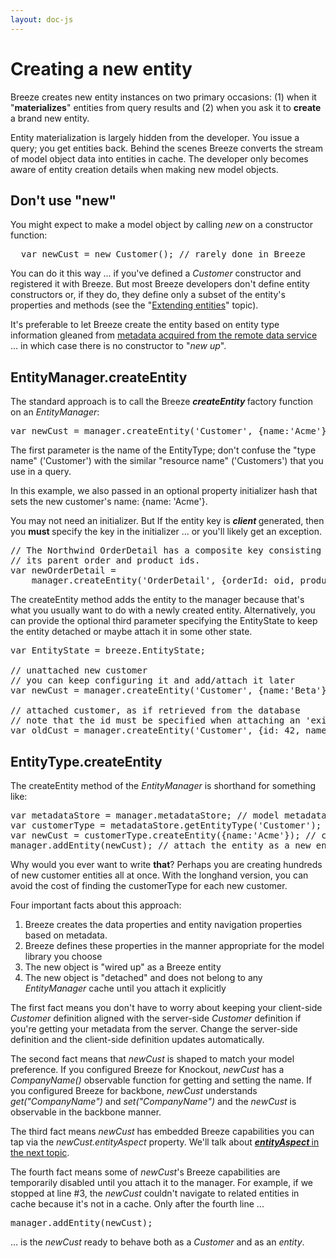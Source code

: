 ```yaml
---
layout: doc-js
---
```


<h1>Creating a new entity</h1>

<p>Breeze creates new entity instances on two primary occasions: (1) when it &quot;<strong>materializes</strong>&quot; entities from query results and (2) when you ask it to <strong>create </strong>a brand new entity.</p>

<p>Entity materialization is largely hidden from the developer. You issue a query; you get entities back. Behind the scenes Breeze converts the stream of model object data into entities in cache. The developer only becomes aware of entity creation details when making new model objects.</p>

<h2>Don&#39;t use &quot;new&quot;</h2>

<p>You might expect to make a model object by calling <em>new </em>on a constructor function:</p>

<pre class="brush:jscript;">
  var newCust = new Customer(); // rarely done in Breeze</pre>

<p>You can do it this way ... if you&#39;ve defined a <em>Customer </em>constructor and registered it with Breeze. But most Breeze developers don&#39;t define entity constructors or, if they do, they define only a subset of the entity&#39;s properties and methods (see the &quot;<a href="/documentation/extending-entities" target="_blank">Extending entities</a>&quot; topic).</p>

<p>It&#39;s preferable to let Breeze create the entity based on entity type information gleaned from <a href="/documentation/extending-entities" target="_blank">metadata acquired from the remote data service</a> ... in which case there is no constructor to &quot;<em>new up</em>&quot;.</p>

<h2>EntityManager.createEntity</h2>

<p>The standard approach is to call the Breeze <em><strong>createEntity </strong></em>factory function on an <em>EntityManager</em>:</p>

<pre class="brush:jscript;">
var newCust = manager.createEntity(&#39;Customer&#39;, {name:&#39;Acme&#39;});</pre>

<p>The first parameter is the name of the <span class="codeword">EntityType</span>; don&#39;t confuse the &quot;type name&quot; (&#39;Customer&#39;) with the similar &quot;resource name&quot; (&#39;Customers&#39;) that you use in a query.</p>

<p>In this example, we also passed in an optional property initializer hash that sets the new customer&#39;s name: <span class="codeword">{name: &#39;Acme&#39;}</span>.</p>

<p>You may not need an initializer. But If the entity key is <strong><em>client </em></strong>generated, then you <strong>must </strong>specify the key in the initializer ... or you&#39;ll likely get an exception.</p>

<pre class="brush:jscript;">
// The Northwind OrderDetail has a composite key consisting of 
// its parent order and product ids.
var newOrderDetail = 
    manager.createEntity(&#39;OrderDetail&#39;, {orderId: oid, productId: pid});</pre>

<p>The <span class="codeword">createEntity</span> method adds the entity to the manager because that&#39;s what you usually want to do with a newly created entity. Alternatively, you can provide the optional third parameter specifying the <span class="codeword">EntityState</span> to keep the entity detached or maybe attach it in some other state.</p>

<pre class="brush:jscript;">
var EntityState = breeze.EntityState;

// unattached new customer
// you can keep configuring it and add/attach it later
var newCust = manager.createEntity(&#39;Customer&#39;, {name:&#39;Beta&#39;}, EntityState.Detached);

// attached customer, as if retrieved from the database
// note that the id must be specified when attaching an &#39;existing&#39; entity
var oldCust = manager.createEntity(&#39;Customer&#39;, {id: 42, name:&#39;Gamma&#39;}, EntityState.Unchanged);</pre>

<h2>EntityType.createEntity</h2>

<p>The <span class="codeword">createEntity</span> method of the <em>EntityManager</em> is shorthand for something like:</p>

<pre class="brush:jscript;">
var metadataStore = manager.metadataStore; // model metadata known to this EntityManager instance
var customerType = metadataStore.getEntityType(&#39;Customer&#39;); // metadata about the Customer type 
var newCust = customerType.createEntity({name:&#39;Acme&#39;}); // call the factory function for the Customer type
manager.addEntity(newCust); // attach the entity as a new entity; it&#39;s EntityState is &quot;Added&quot;
</pre>

<p>Why would you ever want to write <strong>that</strong>? Perhaps you are creating hundreds of new customer entities all at once. With the longhand version, you can avoid the cost of finding the <span class="codeword">customerType</span> for each new customer.</p>

<p>Four important facts about this approach:</p>

<ol>
	<li>Breeze creates the data properties and entity navigation properties based on metadata.</li>
	<li>Breeze defines these properties in the manner appropriate for the model library you choose</li>
	<li>The new object is &quot;wired up&quot; as a Breeze entity</li>
	<li>The new object is &quot;detached&quot; and does not belong to any <em>EntityManager </em>cache until you attach it explicitly</li>
</ol>

<p>The first fact means you don&#39;t have to worry about keeping your client-side <em>Customer </em>definition aligned with the server-side <em>Customer </em>definition if you&#39;re getting your metadata from the server. Change the server-side definition and the client-side definition updates automatically.</p>

<p>The second fact means that <em>newCust </em>is shaped to match your model preference. If you configured Breeze for Knockout, <em>newCust </em>has a <em>CompanyName()</em> observable function for getting and setting the name. If you configured Breeze for backbone, <em>newCust </em>understands <em>get(&quot;CompanyName&quot;)</em> and <em>set(&quot;CompanyName&quot;)</em> and the <em>newCust </em>is observable in the backbone manner.</p>

<p>The third fact means <em>newCust </em>has embedded Breeze capabilities you can tap via the <em>newCust.entityAspect</em> property. We&#39;ll talk about <a href="/documentation/inside-entity"><strong><em>entityAspect </em></strong>in the next topic</a>.</p>

<p>The fourth fact means some of <em>newCust</em>&#39;s Breeze capabilities are temporarily disabled until you attach it to the manager. For example, if we stopped at line #3, the <em>newCust</em> couldn&#39;t navigate to related entities in cache because it&#39;s not in a cache. Only after the fourth line ...</p>

<pre class="brush:jscript;">
manager.addEntity(newCust);</pre>

<p>... is the <em>newCust </em>ready to behave both as a <em>Customer </em>and as an <em>entity</em>.</p>
